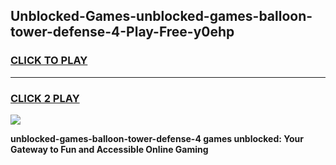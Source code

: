 
## Unblocked-Games-unblocked-games-balloon-tower-defense-4-Play-Free-y0ehp
<h3>
<a href="https://premium76.site?title=unblocked-games-balloon-tower-defense-4&ref=18A">CLICK TO PLAY</a></h3>
<hr>

<h3>
<a href="https://premium76.site?title=unblocked-games-balloon-tower-defense-4&ref=18A">CLICK 2 PLAY</a>
  
</h3>

<a href="https://premium76.site?title=unblocked-games-balloon-tower-defense-4&ref=18A"><img src="https://clearcache.store/games.png"></a>


**unblocked-games-balloon-tower-defense-4 games unblocked: Your Gateway to Fun and Accessible Online Gaming**
